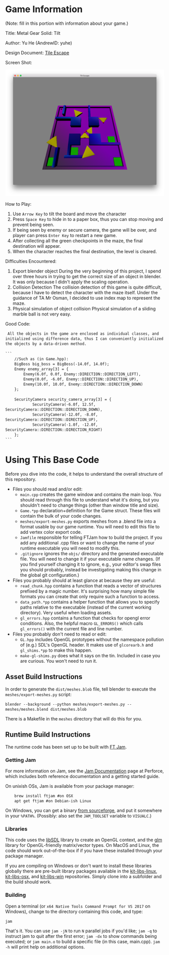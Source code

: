 # Game Information
(Note: fill in this portion with information about your game.)

Title: Metal Gear Solid: Tilt

Author: Yu He (AndrewID: yuhe)

Design Document: [Tile Escape](http://graphics.cs.cmu.edu/courses/15-466-f18/game0-designs/ishmaelj/)

Screen Shot:

![Screen Shot](screenshot.png)

How to Play:

1. Use `Arrow Key` to tilt the board and move the character
2. Press `Space Key` to hide in to a paper box, thus you can stop moving and prevent being seen.
3. If being seen by enemy or secure camera, the game will be over, and player can press `Enter Key` to restart a new game.
4. After collecting all the green checkpoints in the maze, the final destination will appear.
5. When the character reaches the final destination, the level is cleared.

Difficulties Encountered:

1. Export blender object
    During the very beginning of this project, I spend over three hours in trying to get the correct size of an object in blender. It was only because I didn't apply the scaling operation.
2. Collision Detection
    The collision detection of this game is quite difficult, because I have to detect the character with the maze itself. Under the guidance of TA Mr Osman, I decided to use index map to represent the maze.
3. Physical simulation of object collision
    Physical simulation of a sliding marble ball is not very easy.


Good Code:

     All the objects in the game are enclosed as individual classes, and initialized using difference data, thus I can conveniently initialized the objects by a data-driven method.

    ```
        //Such as (in Game.hpp):
        BigBoss big_boss = BigBoss(-14.0f, 14.0f);
	    Enemy enemy_array[3] = {
		    Enemy(6.0f, 0.0f, Enemy::DIRECTION::DIRECTION_LEFT),
		    Enemy(0.0f, -6.0f, Enemy::DIRECTION::DIRECTION_UP),
		    Enemy(10.0f, 10.0f, Enemy::DIRECTION::DIRECTION_DOWN)
	    };

	    SecurityCamera security_camera_array[3] = {
	            SecurityCamera(-6.0f, 12.5f, SecurityCamera::DIRECTION::DIRECTION_DOWN),
			    SecurityCamera(-12.0f, -8.0f, SecurityCamera::DIRECTION::DIRECTION_UP),
			    SecurityCamera(-1.0f, -12.0f, SecurityCamera::DIRECTION::DIRECTION_RIGHT)
	    };
    ```





# Using This Base Code

Before you dive into the code, it helps to understand the overall structure of this repository.
- Files you should read and/or edit:
    - ```main.cpp``` creates the game window and contains the main loop. You should read through this file to understand what it's doing, but you shouldn't need to change things (other than window title and size).
    - ```Game.*pp``` declaration+definition for the Game struct. These files will contain the bulk of your code changes.
    - ```meshes/export-meshes.py``` exports meshes from a .blend file into a format usable by our game runtime. You will need to edit this file to add vertex color export code.
    - ```Jamfile``` responsible for telling FTJam how to build the project. If you add any additional .cpp files or want to change the name of your runtime executable you will need to modify this.
    - ```.gitignore``` ignores the ```objs/``` directory and the generated executable file. You will need to change it if your executable name changes. (If you find yourself changing it to ignore, e.g., your editor's swap files you should probably, instead be investigating making this change in the global git configuration.)
- Files you probably should at least glance at because they are useful:
    - ```read_chunk.hpp``` contains a function that reads a vector of structures prefixed by a magic number. It's surprising how many simple file formats you can create that only require such a function to access.
    - ```data_path.*pp``` contains a helper function that allows you to specify paths relative to the executable (instead of the current working directory). Very useful when loading assets.
	- ```gl_errors.hpp``` contains a function that checks for opengl error conditions. Also, the helpful macro ```GL_ERRORS()``` which calls ```gl_errors()``` with the current file and line number.
- Files you probably don't need to read or edit:
    - ```GL.hpp``` includes OpenGL prototypes without the namespace pollution of (e.g.) SDL's OpenGL header. It makes use of ```glcorearb.h``` and ```gl_shims.*pp``` to make this happen.
    - ```make-gl-shims.py``` does what it says on the tin. Included in case you are curious. You won't need to run it.

## Asset Build Instructions

In order to generate the ```dist/meshes.blob``` file, tell blender to execute the ```meshes/export-meshes.py``` script:

```
blender --background --python meshes/export-meshes.py -- meshes/meshes.blend dist/meshes.blob
```

There is a Makefile in the ```meshes``` directory that will do this for you.

## Runtime Build Instructions

The runtime code has been set up to be built with [FT Jam](https://www.freetype.org/jam/).

### Getting Jam

For more information on Jam, see the [Jam Documentation](https://www.perforce.com/documentation/jam-documentation) page at Perforce, which includes both reference documentation and a getting started guide.

On unixish OSs, Jam is available from your package manager:
```
	brew install ftjam #on OSX
	apt get ftjam #on Debian-ish Linux
```

On Windows, you can get a binary [from sourceforge](https://sourceforge.net/projects/freetype/files/ftjam/2.5.2/ftjam-2.5.2-win32.zip/download),
and put it somewhere in your `%PATH%`.
(Possibly: also set the `JAM_TOOLSET` variable to `VISUALC`.)

### Libraries

This code uses the [libSDL](https://www.libsdl.org/) library to create an OpenGL context, and the [glm](https://glm.g-truc.net) library for OpenGL-friendly matrix/vector types.
On MacOS and Linux, the code should work out-of-the-box if if you have these installed through your package manager.

If you are compiling on Windows or don't want to install these libraries globally there are pre-built library packages available in the
[kit-libs-linux](https://github.com/ixchow/kit-libs-linux),
[kit-libs-osx](https://github.com/ixchow/kit-libs-osx),
and [kit-libs-win](https://github.com/ixchow/kit-libs-win) repositories.
Simply clone into a subfolder and the build should work.

### Building

Open a terminal (or ```x64 Native Tools Command Prompt for VS 2017``` on Windows), change to the directory containing this code, and type:

```
jam
```

That's it. You can use ```jam -jN``` to run ```N``` parallel jobs if you'd like; ```jam -q``` to instruct jam to quit after the first error; ```jam -dx``` to show commands being executed; or ```jam main.o``` to build a specific file (in this case, main.cpp).  ```jam -h``` will print help on additional options.
